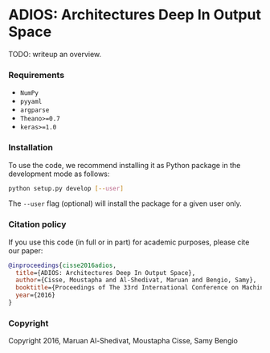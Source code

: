 # ADIOS: Architectures Deep In Output Space
TODO: writeup an overview.

### Requirements
- `NumPy`
- `pyyaml`
- `argparse`
- `Theano>=0.7`
- `keras>=1.0`

### Installation
To use the code, we recommend installing it as Python package in the development mode as follows:

```bash
python setup.py develop [--user]
```

The `--user` flag (optional) will install the package for a given user only.


### Citation policy
If you use this code (in full or in part) for academic purposes, please cite our paper:

```bibtex
@inproceedings{cisse2016adios,
  title={ADIOS: Architectures Deep In Output Space},
  author={Cisse, Moustapha and Al-Shedivat, Maruan and Bengio, Samy},
  booktitle={Proceedings of The 33rd International Conference on Machine Learning},
  year={2016}
}
```

### Copyright

Copyright 2016, Maruan Al-Shedivat, Moustapha Cisse, Samy Bengio
